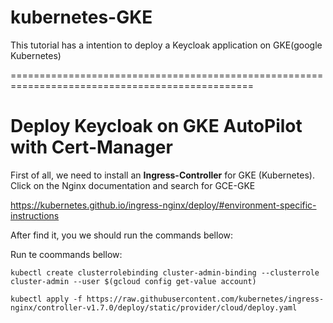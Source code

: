 # kubernetes-GKE

This tutorial has a intention to deploy a Keycloak application on GKE(google Kubernetes)

================================================================================================

# Deploy Keycloak on GKE AutoPilot with Cert-Manager

First of all, we need to install an **Ingress-Controller** for GKE (Kubernetes). Click on the Nginx documentation and search for GCE-GKE

https://kubernetes.github.io/ingress-nginx/deploy/#environment-specific-instructions

After find it, you we should run the commands bellow:

Run te coommands bellow:

```kubectl create clusterrolebinding cluster-admin-binding --clusterrole cluster-admin --user $(gcloud config get-value account)```

```kubectl apply -f https://raw.githubusercontent.com/kubernetes/ingress-nginx/controller-v1.7.0/deploy/static/provider/cloud/deploy.yaml```
